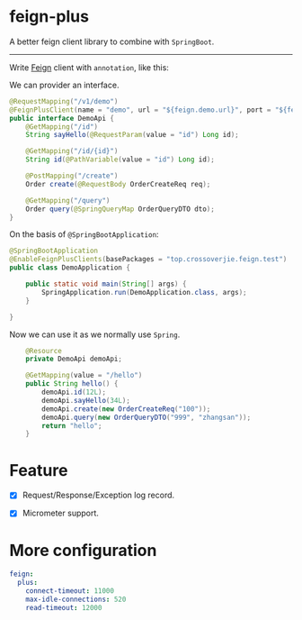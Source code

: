 # feign-plus

A better feign client library to combine with `SpringBoot`.

---



Write [Feign](https://github.com/OpenFeign/feign) client with `annotation`, like this:

We can provider an interface.

```java
@RequestMapping("/v1/demo")
@FeignPlusClient(name = "demo", url = "${feign.demo.url}", port = "${feign.demo.port}")
public interface DemoApi {
    @GetMapping("/id")
    String sayHello(@RequestParam(value = "id") Long id);

    @GetMapping("/id/{id}")
    String id(@PathVariable(value = "id") Long id);

    @PostMapping("/create")
    Order create(@RequestBody OrderCreateReq req);

    @GetMapping("/query")
    Order query(@SpringQueryMap OrderQueryDTO dto);
}
```

On the basis of `@SpringBootApplication`:

```java
@SpringBootApplication
@EnableFeignPlusClients(basePackages = "top.crossoverjie.feign.test")
public class DemoApplication {

	public static void main(String[] args) {
		SpringApplication.run(DemoApplication.class, args);
	}

}
```

Now we can use it as we normally use `Spring`.

```java
	@Resource
	private DemoApi demoApi;

	@GetMapping(value = "/hello")
	public String hello() {
		demoApi.id(12L);
		demoApi.sayHello(34L);
		demoApi.create(new OrderCreateReq("100"));
		demoApi.query(new OrderQueryDTO("999", "zhangsan"));
		return "hello";
	}
```

# Feature

- [x] Request/Response/Exception log record.
- [x] Micrometer support.


# More configuration

```yaml
feign:
  plus:
    connect-timeout: 11000
    max-idle-connections: 520
    read-timeout: 12000
```
